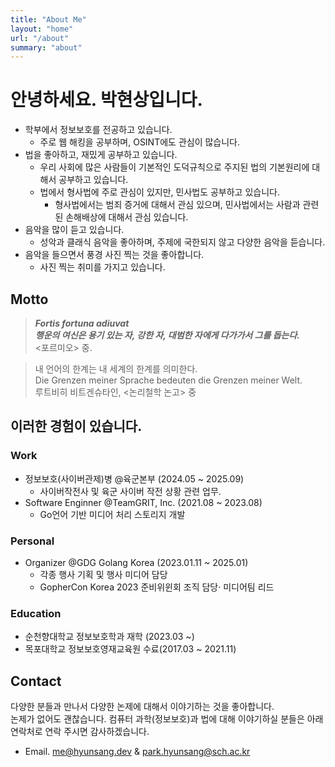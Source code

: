 ```yaml
---
title: "About Me"
layout: "home"
url: "/about"
summary: "about"
---
```

# 안녕하세요. 박현상입니다.

- 학부에서 정보보호를 전공하고 있습니다.  
    - 주로 웹 해킹을 공부하며, OSINT에도 관심이 많습니다.
- 법을 좋아하고, 재밌게 공부하고 있습니다.
    - 우리 사회에 많은 사람들이 기본적인 도덕규칙으로 주지된 법의 기본원리에 대해서 공부하고 있습니다.  
    - 법에서 형사법에 주로 관심이 있지만, 민사법도 공부하고 있습니다.
        - 형사법에서는 범죄 증거에 대해서 관심 있으며, 민사법에서는 사람과 관련된 손해배상에 대해서 관심 있습니다.
- 음악을 많이 듣고 있습니다.
    - 성악과 클래식 음악을 좋아하며, 주제에 국한되지 않고 다양한 음악을 듣습니다.
- 음악을 들으면서 풍경 사진 찍는 것을 좋아합니다.
    - 사진 찍는 취미를 가지고 있습니다.

## Motto

> ***Fortis fortuna adiuvat***  
> ***행운의 여신은 용기 있는 자, 강한 자, 대범한 자에게 다가가서 그를 돕는다.***  
> <포르미오> 중.

> 내 언어의 한계는 내 세계의 한계를 의미한다.  
> Die Grenzen meiner Sprache bedeuten die Grenzen meiner Welt.  
> 루트비히 비트겐슈타인, <논리철학 논고> 중

## 이러한 경험이 있습니다.

### Work
- 정보보호(사이버관제)병 @육군본부 (2024.05 ~ 2025.09)
    - 사이버작전사 및 육군 사이버 작전 상황 관련 업무.
- Software Enginner @TeamGRIT, Inc. (2021.08 ~ 2023.08)
    - Go언어 기반 미디어 처리 스토리지 개발

### Personal
- Organizer @GDG Golang Korea (2023.01.11 ~ 2025.01)
    - 각종 행사 기획 및 행사 미디어 담당
    - GopherCon Korea 2023 준비위윈회 조직 담당·
미디어팀 리드

### Education
- 순천향대학교 정보보호학과 재학 (2023.03 ~)
- 목포대학교 정보보호영재교육원 수료(2017.03 ~ 2021.11)

## Contact
다양한 분들과 만나서 다양한 논제에 대해서 이야기하는 것을 좋아합니다.  
논제가 없어도 괜찮습니다. 컴퓨터 과학(정보보호)과 법에 대해 이야기하실 분들은 아래 연락처로 연락 주시면 감사하겠습니다.

- Email. [me@hyunsang.dev](mailto:me@hyunsang.dev) & [park.hyunsang@sch.ac.kr](mailto:park.hyunsang@sch.ac.kr)
